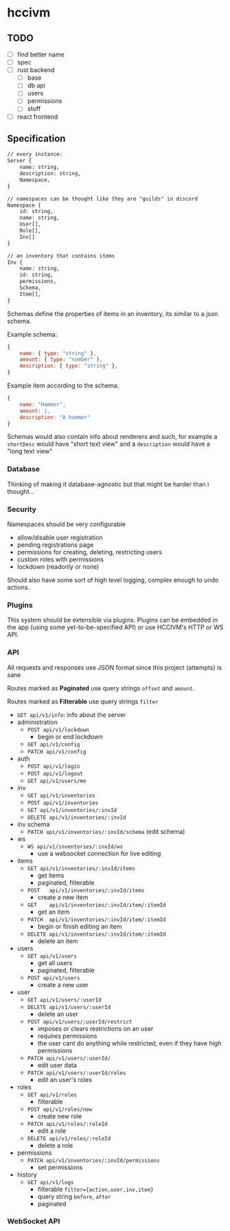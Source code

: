 # hccivm

## TODO

- [ ] find better name
- [ ] spec
- [ ] rust backend
  - [ ] base
  - [ ] db api
  - [ ] users
  - [ ] permissions
  - [ ] stuff
- [ ] react frontend

## Specification

```md
// every instance:
Server {
    name: string,
    description: string,
    Namespace,
}

// namespaces can be thought like they are "guilds" in discord
Namespace {
    id: string,
    name: string,
    User[],
    Role[],
    Inv[]
}

// an inventory that contains items
Inv {
    name: string,
    id: string,
    permissions,
    Schema,
    Item[],
}
```

Schemas define the properties of items in an inventory, its similar to a json schema.

Example schema:

```js
{
    name: { type: "string" },
    amount: { type: "number" },
    description: { type: "string" },
}
```

Example item according to the schema:

```js
{
    name: "Hammer",
    amount: 1,
    description: "A hammer"
}
```

Schemas would also contain info about renderers and such, for example a `shortDesc` would have "short text view" and a `description` would have a "long text view"

### Database

Thinking of making it database-agnostic but that might be harder than i thought...

### Security

Namespaces should be very configurable

- allow/disable user registration
- pending registrations page
- permissions for creating, deleting, restricting users
- custom roles with permissions
- lockdown (readonly or none)

Should also have some sort of high level logging, complex enough to undo actions.

### Plugins

This system should be extensible via plugins. Plugins can be embedded in the app (using some yet-to-be-specified API) or use HCCIVM's HTTP or WS API.

### API

All requests and responses use JSON format since this project (attempts) is sane

Routes marked as **Paginated** use query strings `offset` and `amount`.

Routes marked as **Filterable** use query strings `filter`

- `GET api/v1/info`: info about the server
- administration
  - `POST api/v1/lockdown`
    - begin or end lockdown
  - `GET api/v1/config`
  - `PATCH api/v1/config`
- auth
  - `POST api/v1/login`
  - `POST api/v1/logout`
  - `GET api/v1/users/me`
- inv
  - `GET api/v1/inventories`
  - `POST api/v1/inventories`
  - `GET api/v1/inventories/:invId`
  - `DELETE api/v1/inventories/:invId`
- inv schema
  - `PATCH api/v1/inventories/:invId/schema` (edit schema)
- ws
  - `WS api/v1/inventories/:invId/ws`
    - use a websocket connection for live editing
- items
  - `GET api/v1/inventories/:invId/items`
    - get items
    - paginated, filterable
  - `POST   api/v1/inventories/:invId/items`
    - create a new item
  - `GET    api/v1/inventories/:invId/item/:itemId`
    - get an item
  - `PATCH  api/v1/inventories/:invId/item/:itemId`
    - begin or finish editing an item
  - `DELETE api/v1/inventories/:invId/item/:itemId`
    - delete an item
- users
  - `GET api/v1/users`
    - get all users
    - paginated, filterable
  - `POST api/v1/users`
    - create a new user
- user
  - `GET api/v1/users/:userId`
  - `DELETE api/v1/users/:userId`
    - delete an user
  - `POST api/v1/users/:userId/restrict`
    - imposes or clears restrictions on an user
    - requires permissions
    - the user cant do anything while restricted, even if they have high permissions
  - `PATCH api/v1/users/:userId/`
    - edit user data
  - `PATCH api/v1/users/:userId/roles`
    - edit an user's roles
- roles
  - `GET api/v1/roles`
    - filterable
  - `POST api/v1/roles/new`
    - create new role
  - `PATCH api/v1/roles/:roleId`
    - edit a role
  - `DELETE api/v1/roles/:roleId`
    - delete a role
- permissions
  - `PATCH api/v1/inventories/:invId/permissions`
    - set permissions
- history
  - `GET api/v1/logs`
    - filterable `filter={action,user,inv,item}`
    - query string `before`, `after`
    - paginated

### WebSocket API


